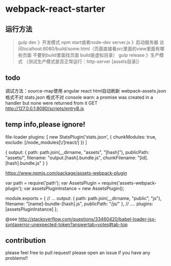 # webpack-react-starter

## 运行方法
>gulp dev 》开发模式
>npm start或者node-dev server.js 》启动服务器 访问localhost:8080/build/some.html（页面直接看src里面的view里面有哪些页面 不要到build里面找页面
build是虚拟目录）
>gulp release 》生产模式
（测试生产模式是否正常运行：http-server [assets目录]）

## todo

调试方法：source-map使用
angular
react
html自动刷新
webpack-assets.json 格式不对
stats.json 格式不对
console warn: a promise was created in a handler but none were returned from it
GET http://127.0.0.1:8080/scripts/entryB.js 

## temp info,please ignore! 
 file-loader
 plugins: [
    new StatsPlugin('stats.json', {
      chunkModules: true,
      exclude: [/node_modules[\\\/]react/]
    })
 ]

{
    output: {
        path: path.join(__dirname, "assets", "[hash]"),
        publicPath: "assets/",
        filename: "output.[hash].bundle.js",
        chunkFilename: "[id].[hash].bundle.js"
    }
}

https://www.npmjs.com/package/assets-webpack-plugin

var path = require('path');
var AssetsPlugin = require('assets-webpack-plugin');
var assetsPluginInstance = new AssetsPlugin();
 
module.exports = {
    // ... 
    output: {
        path: path.join(__dirname, "public", "js"),
        filename: "[name]-bundle-[hash].js",
        publicPath: "/js/"
    },
    // .... 
    plugins: [assetsPluginInstance]
};

@see http://stackoverflow.com/questions/33460420/babel-loader-jsx-syntaxerror-unexpected-token?answertab=votes#tab-top


## contribution
please feel free to pull request!
please open an issue if you have any problems!! 



